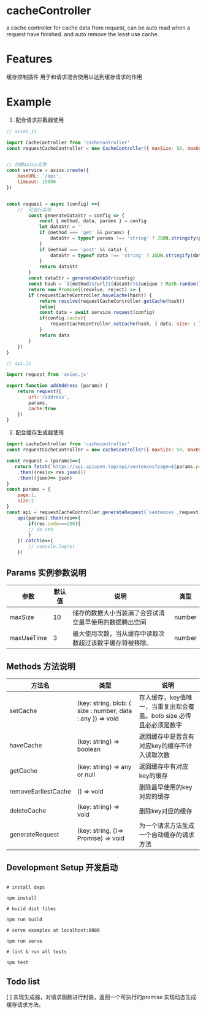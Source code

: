 # cacheController

a cache controller for cache data from request, can be auto read when a request have finished. and auto remove the least use cache.

# Features

缓存控制插件
用于和请求混合使用以达到缓存请求的作用

# Example
 1. 配合请求拦截器使用
```javascript
// axios.js

import CacheController from 'cachecontroller'
const requestCacheController = new CacheController({ maxSize: 50, maxUseTime: 3 })


// 创建axios实例
const service = axios.create({
    baseURL: '/api',
    timeout: 15000
})


const request = async (config) =>{
    //  可自行实现
        const generateDataStr = config => {
            const { method, data, params } = config
            let dataStr = ''
            if (method === 'get' && params) {
                dataStr = typeof params !== 'string' ? JSON.stringify(params) : params
            }
            if (method === 'post' && data) {
                dataStr = typeof data !== 'string' ? JSON.stringify(data) : data
            }
            return dataStr
        }
        const dataStr = generateDataStr(config)
        const hash = `${method}${url}${dataStr}${unique ? Math.random() : ''}`
        return new Promise((resolve, reject) => { 
        if (requestCacheController.haveCache(hash)) {
            return resolve(requestCacheController.getCache(hash))   
            }else{
            const data = await service.request(config)
            if(config.cache){
                requestCacheController.setCache(hash, { data, size: 1 })
            }
            return data
        }
    })
}

// api.js

import request from 'axios.js'

export function addAddress (params) {
    return request({
        url:'/address',
        params,
        cache:true
    })
}

```
2. 配合缓存生成器使用

```javascript 
import cacheController from 'cachecontroller'
const requestCacheController = new cacheController({ maxSize: 50, maxUseTime: 3 })

const request = (params)=>{    
   return fetch(`https://api.apiopen.top/api/sentences?page=${params.page}&size=${params.size}`)
    .then((res)=> res.json())
    .then((json)=> json)
}
const params = {
    page:1,
    size:2
}
const api = requestCacheController.generateRequest(`sentences`,request)
    api(params).then(res=>{
        if(res.code===200){
        // do sth
        }
    }).catch(e=>{
        // console.log(e)
    })

```

## Params 实例参数说明

|  参数   | 默认值  | 说明  |   类型|
|  ----  | ----  |----|----|
| maxSize|10 |储存的数据大小当装满了会尝试清空最早使用的数据腾出空间 | number |
| maxUseTime  | 3 | 最大使用次数，当从缓存中读取次数超过该数字缓存将被移除。| number

## Methods 方法说明

|  方法名   | 类型  | 说明  |  
|  ---- | -----  |----|
| setCache | (key: string, blob: { size : number, data : any }) => void   | 存入缓存，key值唯一，当重复出现会覆盖。bolb size 必传且必必须是数字  |
| haveCache  | (key: string) => boolean | 返回缓存中是否含有对应key的缓存不计入读取次数 |
| getCache  | (key: string) => any or null | 返回缓存中有对应key的缓存 |  (any or null)
| removeEarliestCache | () => void | 删除最早使用的key对应的缓存 | void
| deleteCache | (key: string) => void | 删除key对应的缓存 |
|generateRequest| (key: string, ()=> Promise) => void | 为一个请求方法生成一个自动缓存的请求方法 |

## Development Setup  开发启动

```shell

# install deps

npm install

# build dist files

npm run build

# serve examples at localhost:8080

npm run serve

# lint & run all tests

npm test

```

## Todo list

[ ] 实现生成器，对请求函数进行封装，返回一个可执行的promise 实现动态生成缓存请求方法。
